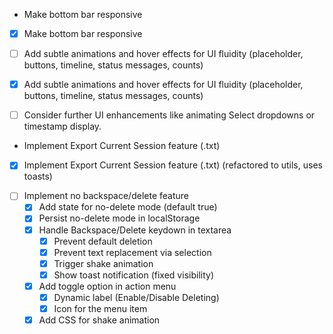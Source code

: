 - Make bottom bar responsive
+ [x] Make bottom bar responsive
- [ ] Add subtle animations and hover effects for UI fluidity (placeholder, buttons, timeline, status messages, counts)
+ [x] Add subtle animations and hover effects for UI fluidity (placeholder, buttons, timeline, status messages, counts)
- [ ] Consider further UI enhancements like animating Select dropdowns or timestamp display.
- Implement Export Current Session feature (.txt) 
+ [x] Implement Export Current Session feature (.txt) (refactored to utils, uses toasts) 
- [ ] Implement no backspace/delete feature
  - [x] Add state for no-delete mode (default true)
  - [x] Persist no-delete mode in localStorage
  - [x] Handle Backspace/Delete keydown in textarea
    - [x] Prevent default deletion
    - [x] Prevent text replacement via selection
    - [x] Trigger shake animation
    - [x] Show toast notification (fixed visibility)
  - [x] Add toggle option in action menu
    - [x] Dynamic label (Enable/Disable Deleting)
    - [x] Icon for the menu item
  - [x] Add CSS for shake animation 